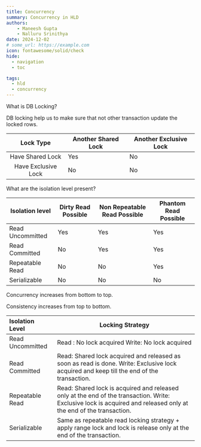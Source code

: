 ```yaml
---
title: Concurrency
summary: Concurrency in HLD
authors:
    - Maneesh Gupta
    - Nalluru Srinithya
date: 2024-12-02
# some_url: https://example.com
icon: fontawesome/solid/check
hide:
  - navigation
  - toc

tags:
  - hld
  - concurrency
---
```

What is DB Locking?

DB locking help us to make sure that not other transaction update the locked rows.

| Lock Type | Another Shared Lock | Another Exclusive Lock |
| :---: | --- | --- |
| Have Shared Lock | Yes | No |
| Have Exclusive Lock | No | No |

What are the isolation level present?

| Isolation level | Dirty Read Possible | Non Repeatable Read Possible  | Phantom Read Possible |
| --- | --- | --- | --- |
| Read Uncommitted | Yes | Yes | Yes |
| Read Committed | No  | Yes | Yes |
| Repeatable Read | No  | No  | Yes |
| Serializable | No | No | No |

Concurrency increases from bottom to top.

Consistency increases from top to bottom.

| Isolation Level | Locking Strategy |
| :--- | --- |
| Read Uncommitted | Read : No lock acquired Write: No lock acquired |
| Read Committed | Read: Shared lock acquired and released as soon as read is done. Write: Exclusive lock acquired and keep till the end of the transaction. |
| Repeatable Read | Read: Shared lock is acquired and released only at the end of the transaction. Write: Exclusive lock is acquired and released only at the end of the transaction. |
| Serializable | Same as repeatable read locking strategy + apply range lock and lock is release only at the end of the transaction.  |
